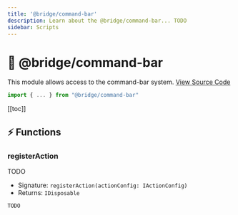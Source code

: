 ```yaml
---
title: '@bridge/command-bar'
description: Learn about the @bridge/command-bar... TODO
sidebar: Scripts
---
```


# 📡 @bridge/command-bar

This module allows access to the command-bar system.
[View Source Code](https://github.com/bridge-core/editor/blob/main/src/components/Extensions/Scripts/Modules/CommandBar.ts)

```js
import { ... } from "@bridge/command-bar"
```

[[toc]]

## ⚡ Functions

### registerAction

TODO

-   Signature: `registerAction(actionConfig: IActionConfig)`
-   Returns: `IDisposable`

```js
TODO
```

